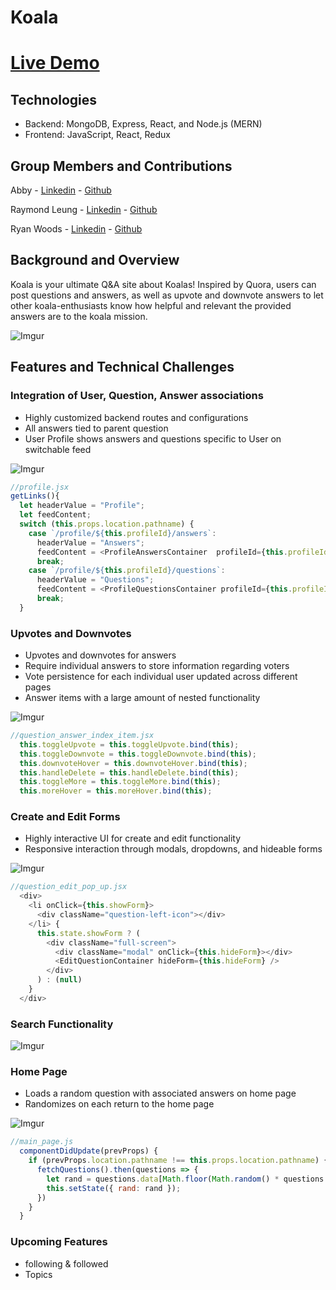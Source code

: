 # Koala
# [Live Demo](https://koaalaa.herokuapp.com)

## Technologies
 * Backend: MongoDB, Express, React, and Node.js (MERN)
 * Frontend: JavaScript, React, Redux

## Group Members and Contributions

Abby - [Linkedin](https://www.linkedin.com/in/abby-jun-xu/) - [Github](https://www.linkedin.com/in/abby-jun-xu/)

Raymond Leung - [Linkedin](https://www.linkedin.com/in/raymond-leung-b0874b198/) - [Github](https://github.com/ray-leun1)

Ryan Woods - [Linkedin](https://www.linkedin.com/in/ryan-woods-530679b4/) - [Github](https://github.com/rwoods1227)

## Background and Overview
Koala is your ultimate Q&A site about Koalas! 
Inspired by Quora, users can post questions and answers, as well as upvote and downvote answers to let other koala-enthusiasts know how helpful and relevant the provided answers are to the koala mission.

![Imgur](https://i.imgur.com/0fq4fHm.png)

<!-- Koala is an app for asking questions and posting answers about Koalas, based on Quora. Users can upvote and downvote answers to let other koala-enthusiasts know how helpful and relevant the provided answers are to the koala mission.

Koalas are undeniably one of the most adorable creatures this world has to offer, and their amount of fans grows day by day. In order to satiate the ravenous hunger for knowledge on koalas, we present Koala.com!  -->

## Features and Technical Challenges

### Integration of User, Question, Answer associations
* Highly customized backend routes and configurations
* All answers tied to parent question
* User Profile shows answers and questions specific to User on switchable feed

![Imgur](https://i.imgur.com/e5znt3y.png)

```javascript 
//profile.jsx
getLinks(){
  let headerValue = "Profile";
  let feedContent;
  switch (this.props.location.pathname) {
    case `/profile/${this.profileId}/answers`:
      headerValue = "Answers";
      feedContent = <ProfileAnswersContainer  profileId={this.profileId} />
      break;
    case `/profile/${this.profileId}/questions`:
      headerValue = "Questions";
      feedContent = <ProfileQuestionsContainer profileId={this.profileId} />;
      break;
  }
```

### Upvotes and Downvotes
* Upvotes and downvotes for answers
* Require individual answers to store information regarding voters
* Vote persistence for each individual user updated across different pages
* Answer items with a large amount of nested functionality

![Imgur](https://i.imgur.com/L9eTRVX.png)

```javascript
//question_answer_index_item.jsx
  this.toggleUpvote = this.toggleUpvote.bind(this);
  this.toggleDownvote = this.toggleDownvote.bind(this);
  this.downvoteHover = this.downvoteHover.bind(this);
  this.handleDelete = this.handleDelete.bind(this);
  this.toggleMore = this.toggleMore.bind(this);
  this.moreHover = this.moreHover.bind(this);
```

### Create and Edit Forms
* Highly interactive UI for create and edit functionality
* Responsive interaction through modals, dropdowns, and hideable forms

![Imgur](https://i.imgur.com/Rqv41ci.png)

```javascript
//question_edit_pop_up.jsx
  <div>
    <li onClick={this.showForm}>
      <div className="question-left-icon"></div>
    </li> {
      this.state.showForm ? (
        <div className="full-screen">
          <div className="modal" onClick={this.hideForm}></div>
          <EditQuestionContainer hideForm={this.hideForm} />
        </div>
      ) : (null)
    }
  </div>
```

### Search Functionality

![Imgur](https://i.imgur.com/wM8pTMK.png)

### Home Page
* Loads a random question with associated answers on home page
* Randomizes on each return to the home page

![Imgur](https://i.imgur.com/nx73QWt.png)

```javascript
//main_page.js
  componentDidUpdate(prevProps) {
    if (prevProps.location.pathname !== this.props.location.pathname) {
      fetchQuestions().then(questions => {
        let rand = questions.data[Math.floor(Math.random() * questions.data.length)];
        this.setState({ rand: rand });
      })
    }
  }
```

### Upcoming Features
* following & followed
* Topics
